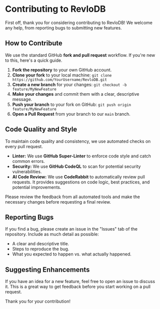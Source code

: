 # Contributing to RevloDB

First off, thank you for considering contributing to RevloDB! We welcome any help, from reporting bugs to submitting new features.

## How to Contribute

We use the standard GitHub **fork and pull request** workflow. If you're new to this, here's a quick guide.

1. **Fork the repository** to your own GitHub account.
2. **Clone your fork** to your local machine: `git clone https://github.com/YourUsername/RevloDB.git`
3. **Create a new branch** for your changes: `git checkout -b feature/MyNewFeature`
4. **Make your changes** and commit them with a clear, descriptive message.
5. **Push your branch** to your fork on GitHub: `git push origin feature/MyNewFeature`
6. **Open a Pull Request** from your branch to our `main` branch.

## Code Quality and Style

To maintain code quality and consistency, we use automated checks on every pull request.

- **Linter:** We use **GitHub Super-Linter** to enforce code style and catch common errors.
- **Security:** We use **GitHub CodeQL** to scan for potential security vulnerabilities.
- **AI Code Review:** We use **CodeRabbit** to automatically review pull requests. It provides suggestions on code logic, best practices, and potential improvements.

Please review the feedback from all automated tools and make the necessary changes before requesting a final review.

## Reporting Bugs

If you find a bug, please create an issue in the "Issues" tab of the repository. Include as much detail as possible:

- A clear and descriptive title.
- Steps to reproduce the bug.
- What you expected to happen vs. what actually happened.

## Suggesting Enhancements

If you have an idea for a new feature, feel free to open an issue to discuss it. This is a great way to get feedback before you start working on a pull request.

Thank you for your contribution!
